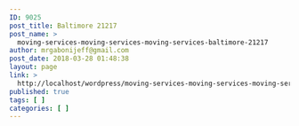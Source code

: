 ```yaml
---
ID: 9025
post_title: Baltimore 21217
post_name: >
  moving-services-moving-services-moving-services-baltimore-21217
author: mrgabonijeff@gmail.com
post_date: 2018-03-28 01:48:38
layout: page
link: >
  http://localhost/wordpress/moving-services-moving-services-moving-services-baltimore-21217/
published: true
tags: [ ]
categories: [ ]
---
```

